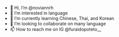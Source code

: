 - 👋 Hi, I’m @noviannrh
- 👀 I’m interested in language
- 🌱 I’m currently learning Chinese, Thai, and Korean
- 💞️ I’m looking to collaborate on many language
- 📫 How to reach me on IG @furaidopoteto__

<!---
noviannrh/noviannrh is a ✨ special ✨ repository because its `README.md` (this file) appears on your GitHub profile.
You can click the Preview link to take a look at your changes.
--->

